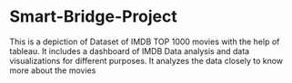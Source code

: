 # Smart-Bridge-Project
This is a depiction of Dataset of IMDB TOP 1000 movies with the help of tableau. It includes a dashboard of IMDB Data analysis and data visualizations for different purposes. It analyzes the data closely to know more about the movies
